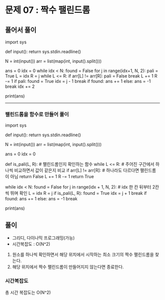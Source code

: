 # 문제 07 : 짝수 팰린드롬


## 풀어서 풀이

import sys

def input():
    return sys.stdin.readline()

N = int(input())
arr = list(map(int, input().split()))

ans = 0
idx = 0
while idx < N:
    found = False
    for j in range(idx+1, N, 2):
        pali = True
        L = idx
        R = j
        while L <= R:
            if arr[L] != arr[R]:
                pali = False
                break
            L += 1
            R -= 1
        if pali:
            found = True
            idx = j - 1
            break
    if found:
        ans += 1
    else:
        ans = -1
        break
    idx += 2

print(ans)


------- 
### 팰린드롬을 함수로 만들어 풀이

import sys

def input():
    return sys.stdin.readline()

N = int(input())
arr = list(map(int, input().split()))

ans = 0
idx = 0

def is_pali(L, R):  # 팰린드롬인지 확인하는 함수
    while L <= R:   # 주어진 구간에서 하나씩 비교하면서 값이 같은지 비교
        if arr[L] != arr[R]:   # 하나라도 다르다면 팰린드롬이 아님
            return False
        L += 1
        R -= 1
    return True

while idx < N:
    found = False
    for j in range(idx + 1, N, 2):  # idx 한 칸 뒤부터 2칸씩 뛰며 확인
        L = idx
        R = j
        if is_pali(L, R):
            found = True
            idx = j + 1
            break
    if found:
        ans += 1
    else:
        ans = -1
        break

print(ans)

## 풀이

 - 그리디, 다이나믹 프로그래밍(가능)
 - 시간복잡도 : O(N^2)

1. 원소를 하나씩 확인하면서 해당 위치에서 시작하는 최소 크기의 짝수 팰린드롬을 찾는다.
2. 해당 위치에서 짝수 팰린드롬이 만들어지지 않는다면 종료한다.
### 시간복잡도

총 시간 복잡도는 O(N^2)